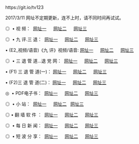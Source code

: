 <p>https://git.io/tv123<p>2017/3/11 网址不定期更新，连不上时，请不同时间再试试。
<p>◎   • 视 频： 
<a href="http://22.zverovich.net/tv/" target="_blank">网址一</a> 　 
<a href="http://22.zverovich.net/9018.html" target="_blank">网址二</a> 　 
<a href="http://22.zverovich.net/9449.html" target="_blank">网址三</a></p>
<p>◎   • 九 评.三 退：  
<a href="http://22.zverovich.net/tt/" target="_blank">网址一</a> 　 
<a href="http://22.zverovich.net/v2/" target="_blank">网址二</a> 　 
<a href="http://22.zverovich.net/t/" target="_blank">网址三</a> 　</p>
<p>  • (E2_视频/语音)《九 评》视频/语音: 
<a href="http://22.zverovich.net/7738.html" target="_blank">网址一</a> 　 
<a href="http://22.zverovich.net/7614.html" target="_blank">网址二</a> 　 
<a href="http://22.zverovich.net/7633.html" target="_blank">网址三</a></p>
<p>◎   • 三 退 管 道...退 党 网：  
<a href="http://22.zverovich.net/go/8/" target="_blank">网址一</a> 　 
<a href="http://22.zverovich.net/go/8/" target="_blank">网址二</a> 　 
<a href="http://22.zverovich.net/go/8/" target="_blank">网址三</a></p>
<p>  • (F1) 三 退 管 道(一)： 
<a href="http://22.zverovich.net/dd/" target="_blank">网址一</a> 　 
<a href="http://22.zverovich.net/dd/" target="_blank">网址二</a> 　 
<a href="http://22.zverovich.net/dd/" target="_blank">网址三</a></p>
<p>  • (F2)三 退 管 道(二)： 
<a href="http://22.zverovich.net/d/" target="_blank">网址一</a> 　 
<a href="http://22.zverovich.net/d/" target="_blank">网址二</a> 　 
<a href="http://22.zverovich.net/d/" target="_blank">网址三</a></p>
<p>◎   • PDF电子书：  
<a href="http://22.zverovich.net/p/" target="_blank">网址一</a> 　 
<a href="http://22.zverovich.net/p/" target="_blank">网址二</a> 　 
<a href="http://22.zverovich.net/p/" target="_blank">网址三</a></p>
<p>◎ </span>  •  小 站：  
<a href="http://22.zverovich.net/" target="_blank">网址一</a> 　 
<a href="http://22.zverovich.net/" target="_blank">网址二</a>   
<a href="http://22.zverovich.net/" target="_blank">网址三</a></p>
<p>◎  • 翻 墙 软 件 ：  
<a href="http://22.zverovich.net/ff/" target="_blank">网址一</a> 　 
<a href="http://22.zverovich.net/ff/" target="_blank">网址二</a> 　 
<a href="http://22.zverovich.net/ff/" target="_blank">网址三</a></p>
<p>◎ </span>  • 每 日 新 闻：  
<a href="http://22.zverovich.net/day/" target="_blank">网址一</a> 　 
<a href="http://22.zverovich.net/day/" target="_blank">网址二</a> 　 
<a href="http://22.zverovich.net/day/" target="_blank">网址三</a></p>
<p>◎ </span>  • 短 波 分 享：  
<a href="http://22.zverovich.net/h/" target="_blank">网址一</a> 　 
<a href="http://22.zverovich.net/h/" target="_blank">网址二</a> 　 
<a href="http://22.zverovich.net/h/" target="_blank">网址三</a></p>
